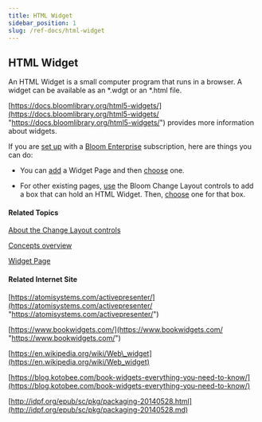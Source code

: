 ```yaml
---
title: HTML Widget
sidebar_position: 1
slug: /ref-docs/html-widget
---
```


## HTML Widget

An HTML Widget is a small computer program that runs in a browser. A widget can be available as an \*.wdgt or an \*.html file.

[https://docs.bloomlibrary.org/html5-widgets/](https://docs.bloomlibrary.org/html5-widgets/ "https://docs.bloomlibrary.org/html5-widgets/") provides more information about widgets.

If you are [set up](../User_Interface/Dialog_boxes/Settings_dialog_box.md) with a [Bloom Enterprise](../Tasks/Edit_tasks/Enterprise/EnterpriseRequired.md) subscription, here are things you can do:

-   You can [add](../Tasks/Edit_tasks/Add_a_page.md) a Widget Page and then [choose](../Tasks/Edit_tasks/Choose_an_HTML_Widget.md) one.
    
-   For other existing pages, [use](../Tasks/Edit_tasks/Using_the_Change_Layout_controls.md) the Bloom Change Layout controls to add a box that can hold an HTML Widget. Then, [choose](../Tasks/Edit_tasks/Choose_an_HTML_Widget.md) one for that box.
    

#### Related Topics

[About the Change Layout controls](../Tasks/Edit_tasks/About_the_Change_Layout_controls.md)

[Concepts overview](Concepts_overview.md)

[Widget Page](Widget_Page.md)

#### Related Internet Site

[https://atomisystems.com/activepresenter/](https://atomisystems.com/activepresenter/ "https://atomisystems.com/activepresenter/")

[https://www.bookwidgets.com/](https://www.bookwidgets.com/ "https://www.bookwidgets.com/")

[https://en.wikipedia.org/wiki/Web\_widget](https://en.wikipedia.org/wiki/Web_widget)

[https://blog.kotobee.com/book-widgets-everything-you-need-to-know/](https://blog.kotobee.com/book-widgets-everything-you-need-to-know/)

[http://idpf.org/epub/sc/pkg/packaging-20140528.html](http://idpf.org/epub/sc/pkg/packaging-20140528.md)